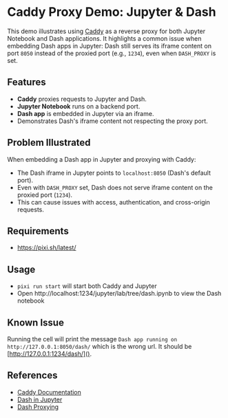 # Caddy Proxy Demo: Jupyter & Dash

This demo illustrates using [Caddy](https://caddyserver.com/) as a reverse proxy for both Jupyter Notebook and Dash applications. It highlights a common issue when embedding Dash apps in Jupyter: Dash still serves its iframe content on port `8050` instead of the proxied port (e.g., `1234`), even when `DASH_PROXY` is set.

## Features

- **Caddy** proxies requests to Jupyter and Dash.
- **Jupyter Notebook** runs on a backend port.
- **Dash app** is embedded in Jupyter via an iframe.
- Demonstrates Dash's iframe content not respecting the proxy port.

## Problem Illustrated

When embedding a Dash app in Jupyter and proxying with Caddy:

- The Dash iframe in Jupyter points to `localhost:8050` (Dash's default port).
- Even with `DASH_PROXY` set, Dash does not serve iframe content on the proxied port (`1234`).
- This can cause issues with access, authentication, and cross-origin requests.

## Requirements
- https://pixi.sh/latest/

## Usage

- `pixi run start` will start both Caddy and Jupyter
- Open http://localhost:1234/jupyter/lab/tree/dash.ipynb to view the Dash notebook

## Known Issue

Running the cell will print the message `Dash app running on http://127.0.0.1:8050/dash/` which is the wrong url. It should be [http://127.0.0.1:1234/dash/]().

## References

- [Caddy Documentation](https://caddyserver.com/docs/)
- [Dash in Jupyter](https://dash.plotly.com/in-jupyter)
- [Dash Proxying](https://dash.plotly.com/deployment)
